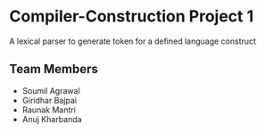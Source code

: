 # Compiler-Construction Project 1
A lexical parser to generate token for a defined language construct


## Team Members
- Soumil Agrawal
- Giridhar Bajpai
- Raunak Mantri
- Anuj Kharbanda
